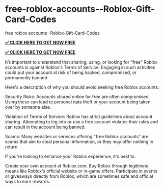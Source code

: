 # free-roblox-accounts--Roblox-Gift-Card-Codes
free roblox accounts  -Roblox-Gift-Card-Codes

**[✅ CLICK HERE TO GET NOW FREE](https://usaofferzon.com/roblox)**

**[✅ CLICK HERE TO GET NOW FREE](usaofferzon.com/giftcard)**

It’s important to understand that sharing, using, or looking for "free" Roblox accounts is against Roblox's Terms of Service. Engaging in such activities could put your account at risk of being hacked, compromised, or permanently banned.

Here's a description of why you should avoid seeking free Roblox accounts:

Security Risks: Accounts shared online for free are often compromised. Using these can lead to personal data theft or your account being taken over by someone else.

Violation of Terms of Service: Roblox has strict guidelines about account sharing. Attempting to log into or use a free account violates their rules and can result in the account being banned.

Scams: Many websites or services offering "free Roblox accounts" are scams that aim to steal personal information, or they may offer nothing in return.

If you're looking to enhance your Roblox experience, it's best to:

Create your own account at Roblox.com.
Buy Robux through legitimate means like Roblox's official website or in-game offers.
Participate in events or giveaways directly from Roblox, which are sometimes safe and official ways to earn rewards.
